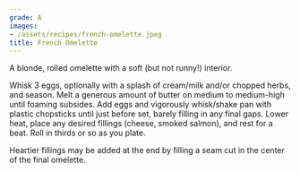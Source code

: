 ```yaml
---
grade: A
images:
- /assets/recipes/french-omelette.jpeg
title: French Omelette
---
```


A blonde, rolled omelette with a soft (but not runny!) interior.


Whisk 3 eggs, optionally with a splash of cream/milk and/or chopped herbs, and season.
Melt a generous amount of butter on medium to medium-high until foaming subsides. 
Add eggs and vigorously whisk/shake pan with plastic chopsticks until just before
set, barely filling in any final gaps. Lower heat, place any desired fillings (cheese, smoked salmon), 
and rest for a beat. Roll in thirds or so as you plate.

Heartier fillings may be added at the end by filling a seam cut in the center
of the final omelette.